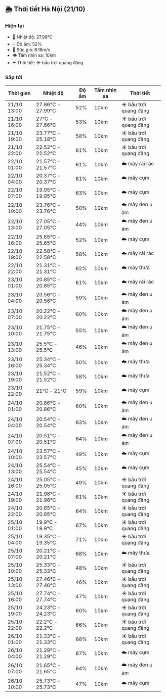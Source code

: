 ## 🌦️ Thời tiết Hà Nội (21/10)

### Hiện tại

- 🌡️ Nhiệt độ: 27.99℃
- 💦 Độ ẩm: 52%
- 💨 Sức gió: 8.18m/s
- 👁️ Tầm nhìn xa: 10km
- ☂️ Thời tiết: ☀️ bầu trời quang đãng

### Sắp tới

| Thời gian | Nhiệt độ | Độ ẩm | Tầm nhìn xa | Thời tiết |
| --- | --- | --- | --- | --- |
| 21/10 13:00 | 27.86℃ - 27.99℃ | 52% | 10km | ☀️ bầu trời quang đãng |
| 21/10 16:00 | 27℃ - 27.66℃ | 53% | 10km | ☀️ bầu trời quang đãng |
| 21/10 19:00 | 23.77℃ - 25.18℃ | 58% | 10km | ☀️ bầu trời quang đãng |
| 21/10 22:00 | 22.52℃ - 22.52℃ | 61% | 10km | ☀️ bầu trời quang đãng |
| 22/10 01:00 | 21.57℃ - 21.57℃ | 61% | 10km | ☁️ mây rải rác |
| 22/10 04:00 | 20.37℃ - 20.37℃ | 61% | 10km | ☁️ mây cụm |
| 22/10 07:00 | 19.95℃ - 19.95℃ | 63% | 10km | ☁️ mây cụm |
| 22/10 10:00 | 23.76℃ - 23.76℃ | 50% | 10km | ☁️ mây đen u ám |
| 22/10 13:00 | 27.05℃ - 27.05℃ | 44% | 10km | ☁️ mây đen u ám |
| 22/10 16:00 | 25.65℃ - 25.65℃ | 52% | 10km | ☁️ mây cụm |
| 22/10 19:00 | 22.58℃ - 22.58℃ | 58% | 10km | ☁️ mây rải rác |
| 22/10 22:00 | 21.31℃ - 21.31℃ | 62% | 10km | ☁️ mây thưa |
| 23/10 01:00 | 20.85℃ - 20.85℃ | 61% | 10km | ☁️ mây rải rác |
| 23/10 04:00 | 20.56℃ - 20.56℃ | 59% | 10km | ☁️ mây đen u ám |
| 23/10 07:00 | 20.22℃ - 20.22℃ | 60% | 10km | ☁️ mây đen u ám |
| 23/10 10:00 | 21.75℃ - 21.75℃ | 55% | 10km | ☁️ mây đen u ám |
| 23/10 13:00 | 25.5℃ - 25.5℃ | 46% | 10km | ☁️ mây đen u ám |
| 23/10 16:00 | 25.34℃ - 25.34℃ | 50% | 10km | ☁️ mây thưa |
| 23/10 19:00 | 21.52℃ - 21.52℃ | 58% | 10km | ☁️ mây thưa |
| 23/10 22:00 | 21℃ - 21℃ | 59% | 10km | ☁️ mây cụm |
| 24/10 01:00 | 20.86℃ - 20.86℃ | 60% | 10km | ☁️ mây đen u ám |
| 24/10 04:00 | 20.54℃ - 20.54℃ | 63% | 10km | ☁️ mây đen u ám |
| 24/10 07:00 | 20.51℃ - 20.51℃ | 64% | 10km | ☁️ mây đen u ám |
| 24/10 10:00 | 23.57℃ - 23.57℃ | 49% | 10km | ☁️ mây cụm |
| 24/10 13:00 | 25.54℃ - 25.54℃ | 45% | 10km | ☁️ mây cụm |
| 24/10 16:00 | 25.05℃ - 25.05℃ | 49% | 10km | ☀️ bầu trời quang đãng |
| 24/10 19:00 | 21.98℃ - 21.98℃ | 61% | 10km | ☀️ bầu trời quang đãng |
| 24/10 22:00 | 20.65℃ - 20.65℃ | 64% | 10km | ☀️ bầu trời quang đãng |
| 25/10 01:00 | 19.9℃ - 19.9℃ | 67% | 10km | ☀️ bầu trời quang đãng |
| 25/10 04:00 | 19.35℃ - 19.35℃ | 71% | 10km | ☀️ bầu trời quang đãng |
| 25/10 07:00 | 20.21℃ - 20.21℃ | 68% | 10km | ☁️ mây thưa |
| 25/10 10:00 | 25.33℃ - 25.33℃ | 48% | 10km | ☀️ bầu trời quang đãng |
| 25/10 13:00 | 27.46℃ - 27.46℃ | 46% | 10km | ☀️ bầu trời quang đãng |
| 25/10 16:00 | 27.74℃ - 27.74℃ | 47% | 10km | ☀️ bầu trời quang đãng |
| 25/10 19:00 | 24.23℃ - 24.23℃ | 60% | 10km | ☀️ bầu trời quang đãng |
| 25/10 22:00 | 22.2℃ - 22.2℃ | 66% | 10km | ☀️ bầu trời quang đãng |
| 26/10 01:00 | 21.33℃ - 21.33℃ | 68% | 10km | ☀️ bầu trời quang đãng |
| 26/10 04:00 | 21.29℃ - 21.29℃ | 67% | 10km | ☁️ mây cụm |
| 26/10 07:00 | 21.65℃ - 21.65℃ | 64% | 10km | ☁️ mây đen u ám |
| 26/10 10:00 | 25.73℃ - 25.73℃ | 47% | 10km | ☁️ mây cụm |
